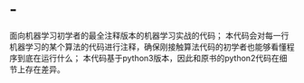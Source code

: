 # -
面向机器学习初学者的最全注释版本的机器学习实战的代码；
本代码会对每一行机器学习的某个算法的代码进行注释，确保刚接触算法代码的初学者也能够看懂程序到底在运行什么；
本代码基于python3版本，因此和原书的python2代码在细节上存在差异。
